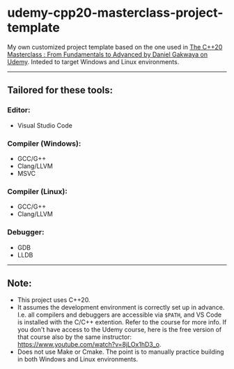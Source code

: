 # udemy-cpp20-masterclass-project-template
My own customized project template based on the one used in [The C++20 Masterclass : From Fundamentals to Advanced by Daniel Gakwaya on Udemy](https://www.udemy.com/share/1051tA3@dgvDnigLPrMR136kwUQgG8KJpjnsxpsIgp5FEl70gWi7bwZCqTnjFd-aFD_jIV-L9A==/). Inteded to target Windows and Linux environments.

---

## Tailored for these tools:

### Editor:
* Visual Studio Code

### Compiler (Windows):
* GCC/G++
* Clang/LLVM
* MSVC

### Compiler (Linux):
* GCC/G++
* Clang/LLVM

### Debugger:
* GDB
* LLDB

---

## Note:
* This project uses C++20.
* It assumes the development environment is correctly set up in advance. I.e. all compilers and debuggers are accessible via `$PATH`, and VS Code is installed with the C/C++ extention. Refer to the course for more info. If you don't have access to the Udemy course, here is the free version of that course also by the same instructor: https://www.youtube.com/watch?v=8jLOx1hD3_o.
* Does not use Make or Cmake. The point is to manually practice building in both Windows and Linux environments.
